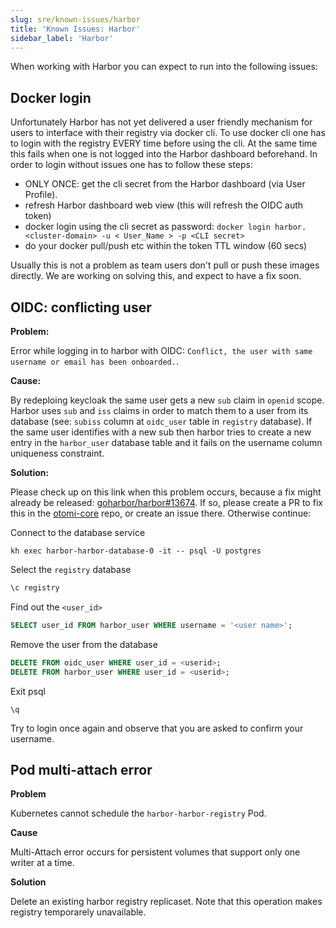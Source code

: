 ```yaml
---
slug: sre/known-issues/harbor
title: 'Known Issues: Harbor'
sidebar_label: 'Harbor'
---
```


When working with Harbor you can expect to run into the following issues:

## Docker login

Unfortunately Harbor has not yet delivered a user friendly mechanism for users to interface with their registry via docker cli. To use docker cli one has to login with the registry EVERY time before using the cli. At the same time this fails when one is not logged into the Harbor dashboard beforehand. In order to login without issues one has to follow these steps:

- ONLY ONCE: get the cli secret from the Harbor dashboard (via User Profile).
- refresh Harbor dashboard web view (this will refresh the OIDC auth token)
- docker login using the cli secret as password: `docker login harbor.<cluster-domain> -u < User_Name > -p <CLI secret>`
- do your docker pull/push etc within the token TTL window (60 secs)

Usually this is not a problem as team users don't pull or push these images directly. We are working on solving this, and expect to have a fix soon.

## OIDC: conflicting user

**Problem:**

Error while logging in to harbor with OIDC: `Conflict, the user with same username or email has been onboarded.`.

**Cause:**

By redeploing keycloak the same user gets a new `sub` claim in `openid` scope. Harbor uses `sub` and `iss` claims in order to match them to a user from its database (see: `subiss` column at `oidc_user` table in `registry` database). If the same user identifies with a new sub then harbor tries to create a new entry in the `harbor_user` database table and it fails on the username column uniqueness constraint.

**Solution:**

Please check up on this link when this problem occurs, because a fix might already be released: [goharbor/harbor#13674](https://github.com/goharbor/harbor/issues/13674). If so, please create a PR to fix this in the [otomi-core](https://github.com/redkubes/otomi-core) repo, or create an issue there. Otherwise continue:

Connect to the database service

```
kh exec harbor-harbor-database-0 -it -- psql -U postgres
```

Select the `registry` database

```sql
\c registry
```

Find out the `<user_id>`

```sql
SELECT user_id FROM harbor_user WHERE username = '<user name>';
```

Remove the user from the database

```sql
DELETE FROM oidc_user WHERE user_id = <userid>;
DELETE FROM harbor_user WHERE user_id = <userid>;
```

Exit psql

```
\q
```

Try to login once again and observe that you are asked to confirm your username.

## Pod multi-attach error

**Problem**

Kubernetes cannot schedule the `harbor-harbor-registry` Pod.

**Cause**

Multi-Attach error occurs for persistent volumes that support only one writer at a time.

**Solution**

Delete an existing harbor registry replicaset. Note that this operation makes registry temporarely unavailable.
